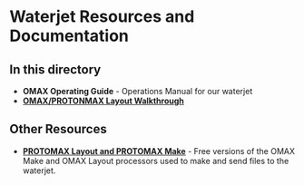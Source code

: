 # Waterjet Resources and Documentation

## In this directory
 * **OMAX Operating Guide** - Operations Manual for our waterjet
 * **[OMAX/PROTONMAX Layout Walkthrough](Layout_Walkthrough.md)**

## Other Resources
 * **[PROTOMAX Layout and PROTOMAX Make](https://www.omax.com/libraries/omax/download/)** - Free versions of the OMAX Make and OMAX Layout processors used to make and send files to the waterjet. 
